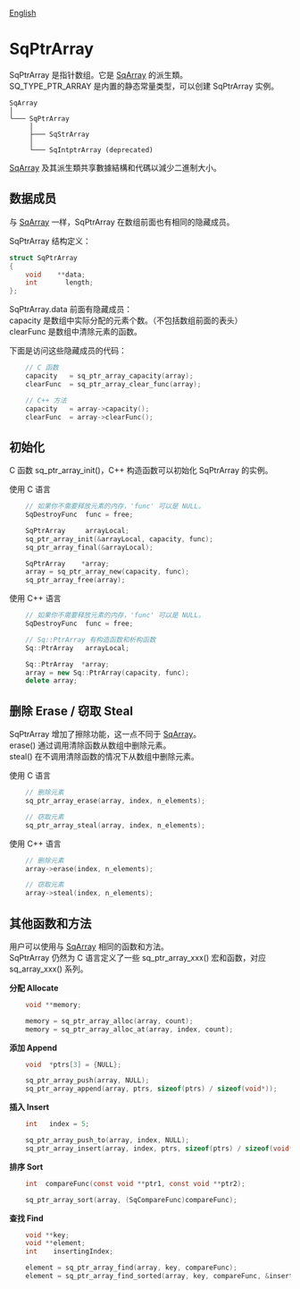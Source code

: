 [English](SqPtrArray.md)

# SqPtrArray

SqPtrArray 是指针数组。它是 [SqArray](SqArray.cn.md) 的派生類。  
SQ_TYPE_PTR_ARRAY 是内置的静态常量类型，可以创建 SqPtrArray 实例。

	SqArray
	│
	└─── SqPtrArray
	     │
	     ├─── SqStrArray
	     │
	     └─── SqIntptrArray (deprecated)

[SqArray](SqArray.cn.md) 及其派生類共享數據結構和代碼以減少二進制大小。

## 数据成员

与 [SqArray](SqArray.cn.md) 一样，SqPtrArray 在数组前面也有相同的隐藏成员。  
  
SqPtrArray 结构定义：

```c
struct SqPtrArray
{
	void    **data;
	int       length;
};
```

SqPtrArray.data 前面有隐藏成员：  
capacity  是数组中实际分配的元素个数。（不包括数组前面的表头）  
clearFunc 是数组中清除元素的函数。  
  
下面是访问这些隐藏成员的代码：

```c++
	// C 函数
	capacity   = sq_ptr_array_capacity(array);
	clearFunc  = sq_ptr_array_clear_func(array);

	// C++ 方法
	capacity   = array->capacity();
	clearFunc  = array->clearFunc();
```

## 初始化

C 函数 sq_ptr_array_init()，C++ 构造函数可以初始化 SqPtrArray 的实例。  
  
使用 C 语言

```c
	// 如果你不需要释放元素的内存，'func' 可以是 NULL。
	SqDestroyFunc  func = free;

	SqPtrArray     arrayLocal;
	sq_ptr_array_init(&arrayLocal, capacity, func);
	sq_ptr_array_final(&arrayLocal);

	SqPtrArray    *array;
	array = sq_ptr_array_new(capacity, func);
	sq_ptr_array_free(array);
```

使用 C++ 语言

```c++
	// 如果你不需要释放元素的内存，'func' 可以是 NULL。
	SqDestroyFunc  func = free;

	// Sq::PtrArray 有构造函数和析构函数
	Sq::PtrArray   arrayLocal;

	Sq::PtrArray  *array;
	array = new Sq::PtrArray(capacity, func);
	delete array;
```

## 删除 Erase / 窃取 Steal

SqPtrArray 增加了擦除功能，这一点不同于 [SqArray](SqArray.cn.md)。  
erase() 通过调用清除函数从数组中删除元素。  
steal() 在不调用清除函数的情况下从数组中删除元素。  
  
使用 C 语言

```c
	// 删除元素
	sq_ptr_array_erase(array, index, n_elements);

	// 窃取元素
	sq_ptr_array_steal(array, index, n_elements);
```

使用 C++ 语言

```c++
	// 删除元素
	array->erase(index, n_elements);

	// 窃取元素
	array->steal(index, n_elements);
```

## 其他函数和方法

用户可以使用与 [SqArray](SqArray.cn.md) 相同的函数和方法。  
SqPtrArray 仍然为 C 语言定义了一些 sq_ptr_array_xxx() 宏和函数，对应 sq_array_xxx() 系列。  
  
**分配 Allocate**

```c
	void **memory;

	memory = sq_ptr_array_alloc(array, count);
	memory = sq_ptr_array_alloc_at(array, index, count);
```

**添加 Append**

```c
	void  *ptrs[3] = {NULL};

	sq_ptr_array_push(array, NULL);
	sq_ptr_array_append(array, ptrs, sizeof(ptrs) / sizeof(void*));
```

**插入 Insert**

```c
	int   index = 5;

	sq_ptr_array_push_to(array, index, NULL);
	sq_ptr_array_insert(array, index, ptrs, sizeof(ptrs) / sizeof(void*));
```

**排序 Sort**

```c
	int  compareFunc(const void **ptr1, const void **ptr2);

	sq_ptr_array_sort(array, (SqCompareFunc)compareFunc);
```

**查找 Find**

```c
	void **key;
	void **element;
	int    insertingIndex;

	element = sq_ptr_array_find(array, key, compareFunc);
	element = sq_ptr_array_find_sorted(array, key, compareFunc, &insertingIndex);
```
